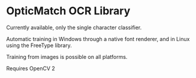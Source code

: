 # OpticMatch OCR Library

Currently available, only the single character classifier.

Automatic training in Windows through a native font renderer, 
and in Linux using the FreeType library.

Training from images is possible on all platforms.

Requires OpenCV 2
